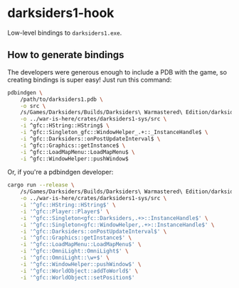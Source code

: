 # darksiders1-hook

Low-level bindings to `darksiders1.exe`.

## How to generate bindings

The developers were generous enough to include a PDB with the game, so creating bindings is super easy! Just run this command:

```sh
pdbindgen \
    /path/to/darksiders1.pdb \
    -o src \
    /s/Games/Darksiders/Builds/Darksiders\ Warmastered\ Edition/darksiders1.pdb \
    -o ../war-is-here/crates/darksiders1-sys/src \
    -i ^gfc::HString::HString$ \
    -i ^gfc::Singleton_gfc::WindowHelper_.+::_InstanceHandle$ \
    -i ^gfc::Darksiders::onPostUpdateInterval$ \
    -i ^gfc::Graphics::getInstance$ \
    -i ^gfc::LoadMapMenu::LoadMapMenu$ \
    -i ^gfc::WindowHelper::pushWindow$
```

Or, if you're a pdbindgen developer:

```sh
cargo run --release \
    /s/Games/Darksiders/Builds/Darksiders\ Warmastered\ Edition/darksiders1.pdb \
    -o ../war-is-here/crates/darksiders1-sys/src \
    -i '^gfc::HString::HString$' \
    -i '^gfc::Player::Player$' \
    -i '^gfc::Singleton<gfc::Darksiders,.+>::InstanceHandle$' \
    -i '^gfc::Singleton<gfc::WindowHelper,.+>::InstanceHandle$' \
    -i '^gfc::Darksiders::onPostUpdateInterval$' \
    -i '^gfc::Graphics::getInstance$' \
    -i '^gfc::LoadMapMenu::LoadMapMenu$' \
    -i '^gfc::OmniLight::OmniLight$' \
    -i '^gfc::OmniLight::\w+$' \
    -i '^gfc::WindowHelper::pushWindow$' \
    -i '^gfc::WorldObject::addToWorld$' \
    -i '^gfc::WorldObject::setPosition$'
```
